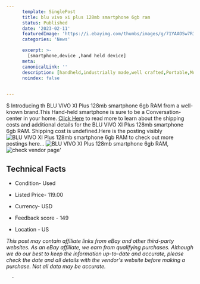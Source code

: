 ```yaml
---
      template: SinglePost
      title: blu vivo xi plus 128mb smartphone 6gb ram
      status: Published
      date: '2023-02-11'
      featuredImage: 'https://i.ebayimg.com/thumbs/images/g/71YAAOSw7R1j1BIS/s-l225.jpg'
      categories: 'News'

      excerpt: >-
        [smartphone,device ,hand held device]
      meta:
      canonicalLink: ''
      description: [handheld,industrially made,well crafted,Portable,Mobile,Compact,Convenient,Lightweight,Maneuverable,Man-portable,Miniature,Carriable,Hand-held,Light,Holdable,Transportable,Mobile device,Pocket-sized,On-the-go,Wireless,Cordless,Compact size,Convenient size, smartphone,device ,hand held device]
      noindex: false
      

---
```

$
      Introducing th BLU VIVO XI Plus 128mb smartphone 6gb RAM from a well-known brand.This Hand-held smartphone is sure to be a Conversation-center in your home. [Click Here](https://www.ebay.com/itm/275649535061?hash=item402dfe1c55%3Ag%3A71YAAOSw7R1j1BIS&mkevt=1&mkcid=1&mkrid=711-53200-19255-0&campid=%253CePNCampaignId%253E&customid=%253CreferenceId%253E&toolid=10049) to read more to learn about the shipping costs and additional details for the BLU VIVO XI Plus 128mb smartphone 6gb RAM. Shipping cost is undefined.Here is the posting visibly ![BLU VIVO XI Plus 128mb smartphone 6gb RAM](https://i.ebayimg.com/thumbs/images/g/71YAAOSw7R1j1BIS/s-l225.jpg) to check out more postings here... ![BLU VIVO XI Plus 128mb smartphone 6gb RAM](https://i.ebayimg.com/images/g/71YAAOSw7R1j1BIS/s-l1600.jpg), ![check vendor page](https://origin-galleryplus.ebayimg.com/ws/web/275649535061_2_0_1/225x225.jpg,https://origin-galleryplus.ebayimg.com/ws/web/275649535061_3_0_1/225x225.jpg,https://origin-galleryplus.ebayimg.com/ws/web/275649535061_4_0_1/225x225.jpg,https://origin-galleryplus.ebayimg.com/ws/web/275649535061_5_0_1/225x225.jpg,https://origin-galleryplus.ebayimg.com/ws/web/275649535061_6_0_1/225x225.jpg)'

      

 ## Technical Facts 



     
      

 - Condition- Used 


      

 - Listed Price- 119.00 


      

 - Currency- USD 


      

 - Feedback score - 149 


      

 - Location - US 


      
      

 *_This post may contain affiliate links from eBay and other third-party websites. As an eBay affiliate, we earn from qualifying purchases. Although we do our best to keep the information up-to-date and accurate, please check the date and all details with the vendor's website before making a purchase. Not all data may be accurate._*




      -
